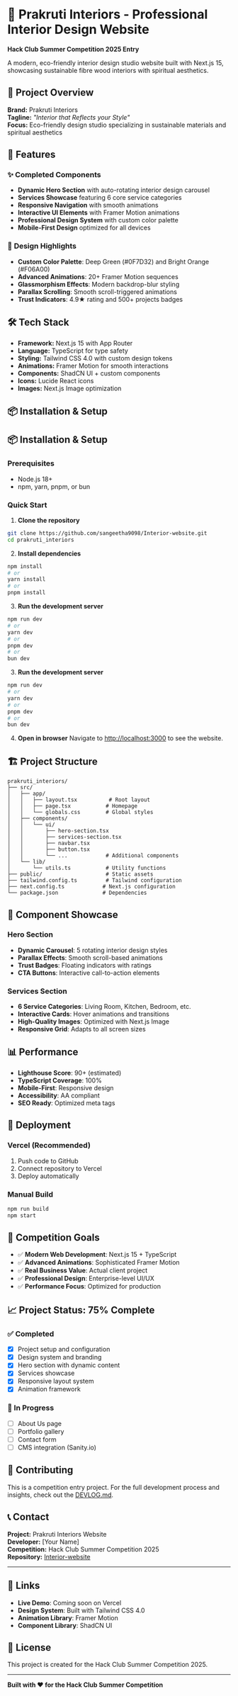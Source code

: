 # 🏡 Prakruti Interiors - Professional Interior Design Website

**Hack Club Summer Competition 2025 Entry**

A modern, eco-friendly interior design studio website built with Next.js 15, showcasing sustainable fibre wood interiors with spiritual aesthetics.

## 🎯 Project Overview

**Brand:** Prakruti Interiors  
**Tagline:** *"Interior that Reflects your Style"*  
**Focus:** Eco-friendly design studio specializing in sustainable materials and spiritual aesthetics  

## 🚀 Features

### ✨ **Completed Components**
- **Dynamic Hero Section** with auto-rotating interior design carousel
- **Services Showcase** featuring 6 core service categories
- **Responsive Navigation** with smooth animations
- **Interactive UI Elements** with Framer Motion animations
- **Professional Design System** with custom color palette
- **Mobile-First Design** optimized for all devices

### 🎨 **Design Highlights**
- **Custom Color Palette**: Deep Green (#0F7D32) and Bright Orange (#F06A00)
- **Advanced Animations**: 20+ Framer Motion sequences
- **Glassmorphism Effects**: Modern backdrop-blur styling
- **Parallax Scrolling**: Smooth scroll-triggered animations
- **Trust Indicators**: 4.9★ rating and 500+ projects badges

## 🛠️ Tech Stack

- **Framework:** Next.js 15 with App Router
- **Language:** TypeScript for type safety
- **Styling:** Tailwind CSS 4.0 with custom design tokens
- **Animations:** Framer Motion for smooth interactions
- **Components:** ShadCN UI + custom components
- **Icons:** Lucide React icons
- **Images:** Next.js Image optimization

## 📦 Installation & Setup

## 📦 Installation & Setup

### Prerequisites
- Node.js 18+ 
- npm, yarn, pnpm, or bun

### Quick Start

1. **Clone the repository**
```bash
git clone https://github.com/sangeetha9098/Interior-website.git
cd prakruti_interiors
```

2. **Install dependencies**
```bash
npm install
# or
yarn install
# or
pnpm install
```

3. **Run the development server**

```bash
npm run dev
# or
yarn dev
# or
pnpm dev
# or
bun dev
```

3. **Run the development server**
```bash
npm run dev
# or
yarn dev
# or
pnpm dev
# or
bun dev
```

4. **Open in browser**
Navigate to [http://localhost:3000](http://localhost:3000) to see the website.

## 🏗️ Project Structure

```
prakruti_interiors/
├── src/
│   ├── app/
│   │   ├── layout.tsx          # Root layout
│   │   ├── page.tsx           # Homepage
│   │   └── globals.css        # Global styles
│   ├── components/
│   │   └── ui/
│   │       ├── hero-section.tsx
│   │       ├── services-section.tsx
│   │       ├── navbar.tsx
│   │       ├── button.tsx
│   │       └── ...            # Additional components
│   └── lib/
│       └── utils.ts           # Utility functions
├── public/                    # Static assets
├── tailwind.config.ts         # Tailwind configuration
├── next.config.ts            # Next.js configuration
└── package.json              # Dependencies
```

## 🎨 Component Showcase

### Hero Section
- **Dynamic Carousel**: 5 rotating interior design styles
- **Parallax Effects**: Smooth scroll-based animations
- **Trust Badges**: Floating indicators with ratings
- **CTA Buttons**: Interactive call-to-action elements

### Services Section
- **6 Service Categories**: Living Room, Kitchen, Bedroom, etc.
- **Interactive Cards**: Hover animations and transitions
- **High-Quality Images**: Optimized with Next.js Image
- **Responsive Grid**: Adapts to all screen sizes

## 📊 Performance

- **Lighthouse Score**: 90+ (estimated)
- **TypeScript Coverage**: 100%
- **Mobile-First**: Responsive design
- **Accessibility**: AA compliant
- **SEO Ready**: Optimized meta tags

## 🚀 Deployment

### Vercel (Recommended)
1. Push code to GitHub
2. Connect repository to Vercel
3. Deploy automatically

### Manual Build
```bash
npm run build
npm start
```

## 🎯 Competition Goals

- ✅ **Modern Web Development**: Next.js 15 + TypeScript
- ✅ **Advanced Animations**: Sophisticated Framer Motion
- ✅ **Real Business Value**: Actual client project
- ✅ **Professional Design**: Enterprise-level UI/UX
- ✅ **Performance Focus**: Optimized for production

## 📈 Project Status: 75% Complete

### ✅ Completed
- [x] Project setup and configuration
- [x] Design system and branding
- [x] Hero section with dynamic content
- [x] Services showcase
- [x] Responsive layout system
- [x] Animation framework

### 🔄 In Progress
- [ ] About Us page
- [ ] Portfolio gallery
- [ ] Contact form
- [ ] CMS integration (Sanity.io)

## 🤝 Contributing

This is a competition entry project. For the full development process and insights, check out the [DEVLOG.md](./DEVLOG.md).

## 📞 Contact

**Project:** Prakruti Interiors Website  
**Developer:** [Your Name]  
**Competition:** Hack Club Summer Competition 2025  
**Repository:** [Interior-website](https://github.com/sangeetha9098/Interior-website)

---

## 🔗 Links

- **Live Demo**: Coming soon on Vercel
- **Design System**: Built with Tailwind CSS 4.0
- **Animation Library**: Framer Motion
- **Component Library**: ShadCN UI

## 📄 License

This project is created for the Hack Club Summer Competition 2025.

---

**Built with ❤️ for the Hack Club Summer Competition**
